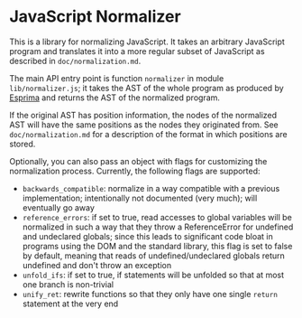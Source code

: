 JavaScript Normalizer
=====================

This is a library for normalizing JavaScript. It takes an arbitrary JavaScript program and translates it into a more regular subset of JavaScript as described in `doc/normalization.md`.

The main API entry point is function `normalizer` in module `lib/normalizer.js`; it takes the AST of the whole program as produced by [Esprima](http://www.esprima.org) and returns the AST of the normalized program.

If the original AST has position information, the nodes of the normalized AST will have the same positions as the nodes they originated from. See `doc/normalization.md` for a description of the format in which positions are stored.

Optionally, you can also pass an object with flags for customizing the normalization process. Currently, the following flags are supported:

  * `backwards_compatible`: normalize in a way compatible with a previous implementation; intentionally not documented (very much); will eventually go away
  * `reference_errors`: if set to true, read accesses to global variables will be normalized in such a way that they throw a ReferenceError for undefined and undeclared globals; since this leads to significant code bloat in programs using the DOM and the standard library, this flag is set to false by default, meaning that reads of undefined/undeclared globals return undefined and don't throw an exception
  * `unfold_ifs`: if set to true, if statements will be unfolded so that at most one branch is non-trivial
  * `unify_ret`: rewrite functions so that they only have one single `return` statement at the very end
